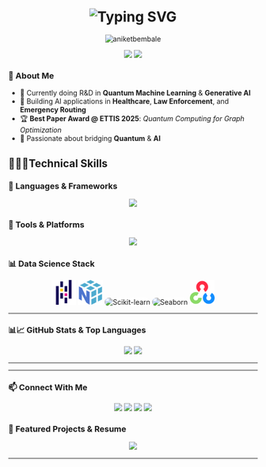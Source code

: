 <h1 align="center">
  <img src="https://readme-typing-svg.demolab.com?font=Fira+Code&size=30&pause=1000&color=327594&center=true&vCenter=true&width=600&lines=Hi%20%F0%9F%91%8B%2C%20I'm%20Aniket%20Bembale!;AI%20Engineer%20%40%20CDAC;Quantum%20AI%20Researcher%20%F0%9F%94%8E;Let's%20Innovate%20Together%20%F0%9F%9A%80" alt="Typing SVG" />
</h1>


<p align="center">
  <img src="https://komarev.com/ghpvc/?username=aniketbembale&label=Profile%20views&color=0e75b6&style=flat" alt="aniketbembale" />
</p>

<div align="center">
  <img src="https://media.giphy.com/media/LMt9638dO8dftAjtco/giphy.gif" width="200" />
  <img src="https://github.com/rajput2107/rajput2107/raw/master/Assets/Developer.gif" width="300"/>
</div>


### 🧠 About Me
- 🔬 Currently doing R&D in **Quantum Machine Learning** & **Generative AI**
- 🏥 Building AI applications in **Healthcare**, **Law Enforcement**, and **Emergency Routing**
- 🏆 **Best Paper Award @ ETTIS 2025**: *Quantum Computing for Graph Optimization*
- 🌟 Passionate about bridging **Quantum** & **AI**

## 👨🏻‍💻Technical Skills

### 🧠 Languages & Frameworks
<div align="center">
  <img src="https://skillicons.dev/icons?i=python,cpp,html,css,js,flask,django,tensorflow,pytorch" />
</div>

### 🔧 Tools & Platforms
<div align="center">
  <img src="https://skillicons.dev/icons?i=git,docker,kubernetes,mysql,linux,aws,gcp,hadoop,hive" />
</div>

### 📊 Data Science Stack
<div align="center">
  <img src="https://raw.githubusercontent.com/devicons/devicon/master/icons/pandas/pandas-original.svg" alt="Pandas" width="50" height="50" />
  <img src="https://raw.githubusercontent.com/devicons/devicon/master/icons/numpy/numpy-original.svg" alt="NumPy" width="50" height="50" />
  <img src="https://upload.wikimedia.org/wikipedia/commons/0/05/Scikit_learn_logo_small.svg" alt="Scikit-learn" width="50" height="50" style="background:white; border-radius:8px;" />
  <img src="https://seaborn.pydata.org/_images/logo-mark-lightbg.svg" alt="Seaborn" width="50" height="50" style="background:white; border-radius:8px;" />
  <img src="https://raw.githubusercontent.com/devicons/devicon/master/icons/opencv/opencv-original.svg" alt="OpenCV" width="50" height="50" />
</div>



---


### 📊📈 GitHub Stats & Top Languages
<p align="center">
  <img src="https://github-readme-stats.vercel.app/api?username=aniketbembale&show_icons=true&theme=radical" height="200" />
  <img src="https://github-readme-stats.vercel.app/api/top-langs/?username=aniketbembale&layout=compact&theme=radical" height="200"/>
</p>

---
---

### 📫 Connect With Me
<p align="center">
  <a href="https://www.linkedin.com/in/aniket-bembale"><img src="https://img.shields.io/badge/LinkedIn-blue?logo=linkedin&style=for-the-badge" /></a>
  <a href="https://www.kaggle.com/aniketbembale"><img src="https://img.shields.io/badge/Kaggle-20BEFF?logo=kaggle&style=for-the-badge" /></a>
  <a href="https://instagram.com/aniket_bembale"><img src="https://img.shields.io/badge/Instagram-E4405F?logo=instagram&style=for-the-badge" /></a>
  <a href="mailto:aniketbembale@gmail.com"><img src="https://img.shields.io/badge/Email-D14836?logo=gmail&style=for-the-badge" /></a>
</p>


### 🎯 Featured Projects & Resume
<p align="center">
  <a href="https://drive.google.com/file/d/1E4SR_qo7aCUZcjdIxJVS1HHfszuXb5Fj/view?usp=sharing">
    <img src="https://img.shields.io/badge/Download%20Resume-%F0%9F%93%9C-blue?style=for-the-badge" />
  </a>
</p>

---


